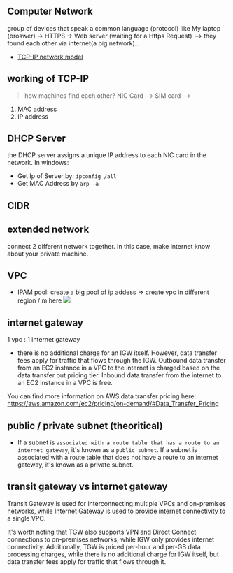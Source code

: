 ## Computer Network
group of devices that speak a common language (protocol) like My laptop (broswer) -> HTTPS -> Web server (waiting for a Https Request) --> they found each other via internet(a big network)..
- [TCP-IP network model](https://www.geeksforgeeks.org/tcp-ip-model/)

## working of TCP-IP
> how machines find each other?
NIC Card --> SIM card --> 
1. MAC address
2. IP address

## DHCP Server
the DHCP server assigns a unique IP address to each NIC card in the network. 
In windows:
- Get Ip of Server by: ```ipconfig /all``` 
- Get MAC Address by ```arp -a``` 

## CIDR

## extended network
connect 2 different network together. In this case, make internet know about your private machine.

## VPC

* IPAM pool: 
create a big pool of ip addess => create vpc in different region / m here
![](https://docs.aws.amazon.com/images/vpc/latest/ipam/images/ipam-example-1-570px.png)

## internet gateway
1 vpc : 1 internet gateway
- there is no additional charge for an IGW itself. However, data transfer fees apply for traffic that flows through the IGW. Outbound data transfer from an EC2 instance in a VPC to the internet is charged based on the data transfer out pricing tier. Inbound data transfer from the internet to an EC2 instance in a VPC is free.

You can find more information on AWS data transfer pricing here: https://aws.amazon.com/ec2/pricing/on-demand/#Data_Transfer_Pricing

## public / private subnet (theoritical)
- If a subnet is `associated with a route table that has a route to an internet gateway`, it's known as a `public subnet`. If a subnet is associated with a route table that does not have a route to an internet gateway, it's known as a private subnet.

## transit gateway vs internet gateway
Transit Gateway is used for interconnecting multiple VPCs and on-premises networks, while Internet Gateway is used to provide internet connectivity to a single VPC.

It's worth noting that TGW also supports VPN and Direct Connect connections to on-premises networks, while IGW only provides internet connectivity. Additionally, TGW is priced per-hour and per-GB data processing charges, while there is no additional charge for IGW itself, but data transfer fees apply for traffic that flows through it.
